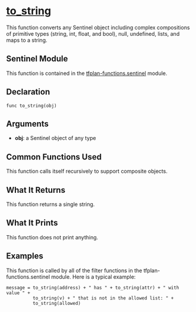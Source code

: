 # [to_string](../tfplan-functions.sentinel#L210)
This function converts any Sentinel object including complex compositions of primitive types (string, int, float, and bool), null, undefined, lists, and maps to a string.

## Sentinel Module
This function is contained in the [tfplan-functions.sentinel](../tfplan-functions.sentinel) module.

## Declaration
`func to_string(obj)`

## Arguments
* **obj**: a Sentinel object of any type

## Common Functions Used
This function calls itself recursively to support composite objects.

## What It Returns
This function returns a single string.

## What It Prints
This function does not print anything.

## Examples
This function is called by all of the filter functions in the tfplan-functions.sentinel module. Here is a typical example:
```
message = to_string(address) + " has " + to_string(attr) + " with value " +
          to_string(v) + " that is not in the allowed list: " +
          to_string(allowed)
```
